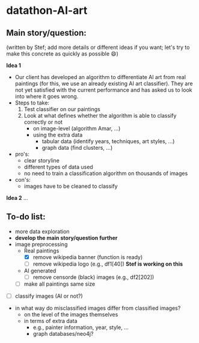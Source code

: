 # datathon-AI-art

## Main story/question:

(written by Stef; add more details or different ideas if you want; let's try to make this concrete as quickly as possible :smile:)

**Idea 1**
- Our client has developed an algorithm to differentiate AI art from real paintings (for this, we use an already existing AI art classifier). They are not yet satisfied with the current performance and has asked us to look into where it goes wrong.
- Steps to take:
  1) Test classifier on our paintings
  2) Look at what defines whether the algorithm is able to classify correctly or not
      - on image-level (algorithm Amar, ...)
      - using the extra data
        - tabular data (identify years, techniques, art styles, ...)
        - graph data (find clusters, ...)
 - pro's:
    - clear storyline
    - different types of data used
    - no need to train a classification algorithm on thousands of images
- con's:
  - images have to be cleaned to classify
  
**Idea 2**
...

## To-do list:
- more data exploration
- **develop the main story/question further**
- image preprocessing
  - Real paintings
    - [x] remove wikipedia banner (function is ready)
    - [ ] remove wikipedia logo (e.g., df1[40])  **Stef is working on this**
  - AI generated
    - [ ] remove censorde (black) images (e.g., df2[202])
  - [ ] make all paintings same size
- [ ] classify images (AI or not?)
- in what way do misclassified images differ from classified images?
  - on the level of the images themselves
  - in terms of extra data
    - e.g., painter information, year, style, ...
    - graph databases/neo4j?


